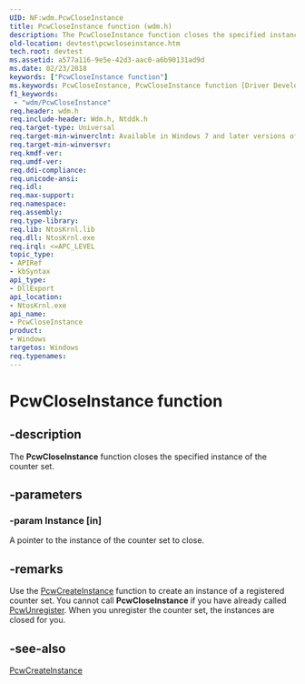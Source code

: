 ```yaml
---
UID: NF:wdm.PcwCloseInstance
title: PcwCloseInstance function (wdm.h)
description: The PcwCloseInstance function closes the specified instance of the counter set.
old-location: devtest\pcwcloseinstance.htm
tech.root: devtest
ms.assetid: a577a116-9e5e-42d3-aac0-a6b90131ad9d
ms.date: 02/23/2018
keywords: ["PcwCloseInstance function"]
ms.keywords: PcwCloseInstance, PcwCloseInstance function [Driver Development Tools], devtest.pcwcloseinstance, km_pcw_f30288bf-ff25-46fd-b058-74294fc03278.xml, wdm/PcwCloseInstance
f1_keywords:
 - "wdm/PcwCloseInstance"
req.header: wdm.h
req.include-header: Wdm.h, Ntddk.h
req.target-type: Universal
req.target-min-winverclnt: Available in Windows 7 and later versions of Windows.
req.target-min-winversvr: 
req.kmdf-ver: 
req.umdf-ver: 
req.ddi-compliance: 
req.unicode-ansi: 
req.idl: 
req.max-support: 
req.namespace: 
req.assembly: 
req.type-library: 
req.lib: NtosKrnl.lib
req.dll: NtosKrnl.exe
req.irql: <=APC_LEVEL
topic_type:
- APIRef
- kbSyntax
api_type:
- DllExport
api_location:
- NtosKrnl.exe
api_name:
- PcwCloseInstance
product:
- Windows
targetos: Windows
req.typenames: 
---
```


# PcwCloseInstance function


## -description


The <b>PcwCloseInstance</b> function closes the specified instance of the counter set. 


## -parameters




### -param Instance [in]

A pointer to the instance of the counter set to close. 


## -remarks



Use the <a href="https://docs.microsoft.com/windows-hardware/drivers/ddi/wdm/nf-wdm-pcwcreateinstance">PcwCreateInstance</a> function to create an instance of a registered counter set. You cannot call <b>PcwCloseInstance</b> if you have already called <a href="https://docs.microsoft.com/windows-hardware/drivers/ddi/wdm/nf-wdm-pcwunregister">PcwUnregister</a>. When you unregister the counter set, the instances are closed for you.




## -see-also




<a href="https://docs.microsoft.com/windows-hardware/drivers/ddi/wdm/nf-wdm-pcwcreateinstance">PcwCreateInstance</a>
 

 

